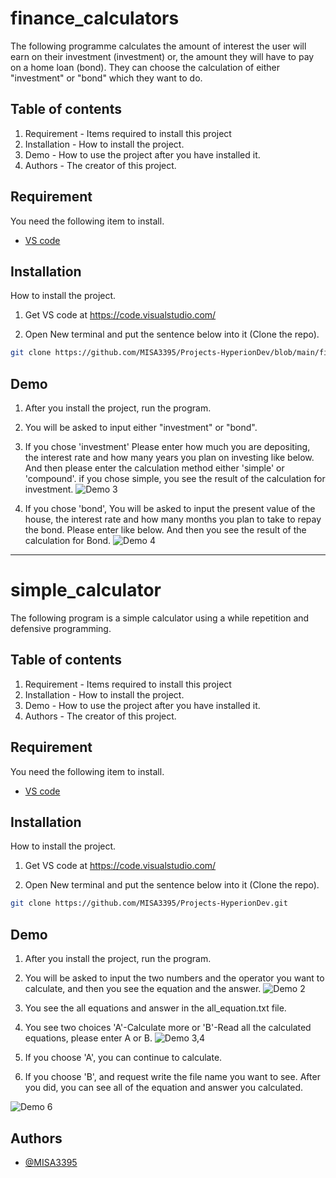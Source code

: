 # finance_calculators
The following programme calculates the amount of interest the user will earn on their investment (investment) or, the amount they will have to pay on a home loan (bond). 
They can choose the calculation of either "investment" or "bond" which they want to do.  


## Table of contents
1. Requirement - Items required to install this project
2. Installation - How to install the project.
3. Demo - How to use the project after you have installed it.
4. Authors - The creator of this project.

## Requirement

You need the following item to install.
* [VS code](https://code.visualstudio.com/)

## Installation
 
How to install the project.

1. Get VS code at https://code.visualstudio.com/

2. Open New terminal and put the sentence below into it (Clone the repo). 
```bash
git clone https://github.com/MISA3395/Projects-HyperionDev/blob/main/finance_calculators.py
```

## Demo

1. After you install the project, run the program.
2. You will be asked to input either "investment" or "bond".
3. If you chose 'investment' Please enter how much you are depositing, the interest rate and how many years you plan on investing like below.
   And then please enter the calculation method either 'simple' or 'compound'.
   if you chose simple, you see the result of the calculation for investment.
![Demo 3](https://github.com/MISA3395/Projects-HyperionDev/assets/132083386/1abe033c-4075-4f07-b82d-670649ceeef1)  

4. If you chose 'bond', You will be asked to input the present value of the house, the interest rate and how many months you plan to take to repay the bond. Please enter 
   like below. And then you see the result of the calculation for Bond.
![Demo 4](https://github.com/MISA3395/Projects-HyperionDev/assets/132083386/9ac82d33-0020-4a87-adbd-ea49eaba1d87)  

----------------------------------------------------------------------------------------------------------------------------------------------------------------------------- 
   
# simple_calculator
The following program is a simple calculator using a while repetition and defensive programming.  


## Table of contents
1. Requirement - Items required to install this project
2. Installation - How to install the project.
3. Demo - How to use the project after you have installed it.
4. Authors - The creator of this project.

## Requirement

You need the following item to install.
* [VS code](https://code.visualstudio.com/)

## Installation
 
How to install the project.

1. Get VS code at https://code.visualstudio.com/

2. Open New terminal and put the sentence below into it (Clone the repo).
```bash
git clone https://github.com/MISA3395/Projects-HyperionDev.git
```

## Demo

1. After you install the project, run the program.
2. You will be asked to input the two numbers and the operator you want to calculate, and then you see the equation and the answer.
![Demo 2](https://github.com/MISA3395/Projects-HyperionDev/assets/132083386/013ffa9d-c5fa-4841-86ca-ae92b6dd4cfa)

3. You see the all equations and answer in the all_equation.txt file.
4. You see two choices 'A'-Calculate more or 'B'-Read all the calculated equations, please enter A or B.
![Demo 3,4](https://github.com/MISA3395/Projects-HyperionDev/assets/132083386/cb3daeec-2c1d-44c0-9f1c-59fe3862a271)  

5. If you choose 'A', you can continue to calculate.
6. If you choose 'B', and request write the file name you want to see. After you did, you can see all of the equation and answer you calculated.

![Demo 6](https://github.com/MISA3395/Projects-HyperionDev/assets/132083386/df22025d-1613-44aa-b726-fa4c1177e5fa)  


## Authors

- [@MISA3395](https://github.com/MISA3395)
